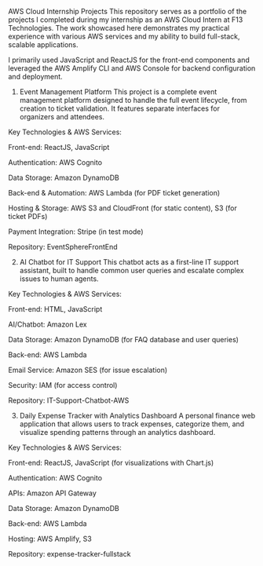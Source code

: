 AWS Cloud Internship Projects
This repository serves as a portfolio of the projects I completed during my internship as an AWS Cloud Intern at F13 Technologies. The work showcased here demonstrates my practical experience with various AWS services and my ability to build full-stack, scalable applications.

I primarily used JavaScript and ReactJS for the front-end components and leveraged the AWS Amplify CLI and AWS Console for backend configuration and deployment.

1. Event Management Platform
This project is a complete event management platform designed to handle the full event lifecycle, from creation to ticket validation. It features separate interfaces for organizers and attendees.

Key Technologies & AWS Services:

Front-end: ReactJS, JavaScript

Authentication: AWS Cognito

Data Storage: Amazon DynamoDB

Back-end & Automation: AWS Lambda (for PDF ticket generation)

Hosting & Storage: AWS S3 and CloudFront (for static content), S3 (for ticket PDFs)

Payment Integration: Stripe (in test mode)

Repository: EventSphereFrontEnd

2. AI Chatbot for IT Support
This chatbot acts as a first-line IT support assistant, built to handle common user queries and escalate complex issues to human agents.

Key Technologies & AWS Services:

Front-end: HTML, JavaScript

AI/Chatbot: Amazon Lex

Data Storage: Amazon DynamoDB (for FAQ database and user queries)

Back-end: AWS Lambda

Email Service: Amazon SES (for issue escalation)

Security: IAM (for access control)

Repository: IT-Support-Chatbot-AWS

3. Daily Expense Tracker with Analytics Dashboard
A personal finance web application that allows users to track expenses, categorize them, and visualize spending patterns through an analytics dashboard.

Key Technologies & AWS Services:

Front-end: ReactJS, JavaScript (for visualizations with Chart.js)

Authentication: AWS Cognito

APIs: Amazon API Gateway

Data Storage: Amazon DynamoDB

Back-end: AWS Lambda

Hosting: AWS Amplify, S3

Repository: expense-tracker-fullstack
